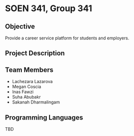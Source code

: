 # SOEN 341, Group 341

## Objective
Provide a career service platform for students and employers. 

## Project Description

## Team Members
- Lachezara Lazarova
- Megan Coscia
- Inas Fawzi
- Suha Abubakr
- Sakanah Dharmalingam

## Programming Languages
TBD
